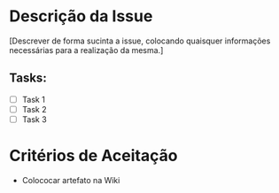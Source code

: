 # Descrição da Issue
[Descrever de forma sucinta a issue, colocando quaisquer informações necessárias para a realização da mesma.]

## Tasks:
- [ ] Task 1
- [ ] Task 2
- [ ] Task 3

# Critérios de Aceitação
* Colococar artefato na Wiki

<!---Não esquecer de fazer as devidas referências no menu lateral direito--->
